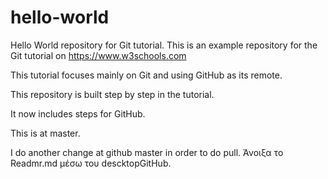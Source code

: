 # hello-world
Hello World repository for Git tutorial.
This is an example repository for the Git tutorial on https://www.w3schools.com

This tutorial focuses mainly on Git and using GitHub as its remote.

This repository is built step by step in the tutorial.

It now includes steps for GitHub.

This is at master.

I do another change at github master in order to do pull.
Άνοιξα το Readmr.md μέσω του descktopGitHub.

